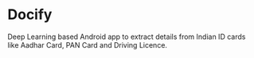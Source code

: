 # Docify
Deep Learning based Android app to extract details from Indian ID cards like Aadhar Card, PAN Card and Driving Licence.
